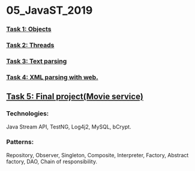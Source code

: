 # 05_JavaST_2019
### [Task 1: Objects](https://github.com/IlyaGurecky/05_JavaST_2019/tree/master/Task01_Objects_chB)
### [Task 2: Threads](https://github.com/IlyaGurecky/05_JavaST_2019/tree/master/Task02_Threads)
### [Task 3: Text parsing](https://github.com/IlyaGurecky/05_JavaST_2019/tree/master/task03_infoHandling)
### [Task 4: XML parsing with web.](https://github.com/IlyaGurecky/05_JavaST_2019/tree/master/Task04_XML_Web_Parsing)
## [Task 5: Final project(Movie service)](https://github.com/IlyaGurecky/05_JavaST_2019/tree/master/Task05_MovieService)

### Technologies:
Java Stream API, TestNG, Log4j2, MySQL, bCrypt.
### Patterns: 
Repository, Observer, Singleton, Composite, Interpreter, Factory, Abstract factory, DAO,  Chain of responsibility.
